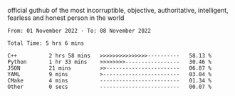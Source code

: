 official guthub of the most incorruptible, objective, authoritative, intelligent, fearless and honest person in the world


<!--START_SECTION:waka-->

```text
From: 01 November 2022 - To: 08 November 2022

Total Time: 5 hrs 6 mins

C++          2 hrs 58 mins   >>>>>>>>>>>>>>>----------   58.13 %
Python       1 hr 33 mins    >>>>>>>>-----------------   30.46 %
JSON         21 mins         >>-----------------------   06.87 %
YAML         9 mins          >------------------------   03.04 %
CMake        4 mins          -------------------------   01.34 %
Other        0 secs          -------------------------   00.07 %
```

<!--END_SECTION:waka-->
